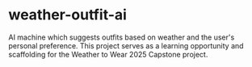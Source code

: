 # weather-outfit-ai
AI machine which suggests outfits based on weather and the user's personal preference. This project serves as a learning opportunity and scaffolding for the Weather to Wear 2025 Capstone project. 
